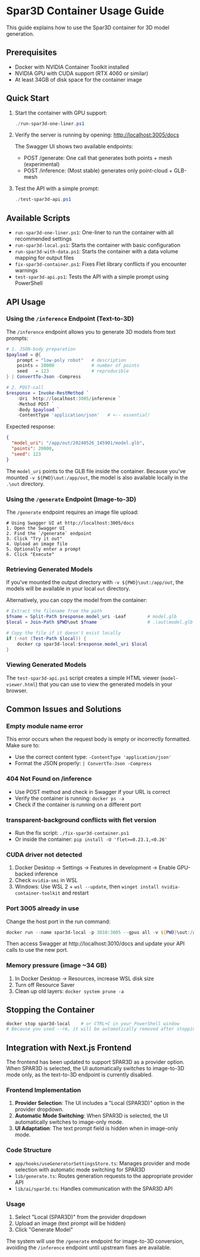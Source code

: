 # Spar3D Container Usage Guide

This guide explains how to use the Spar3D container for 3D model generation.

## Prerequisites

- Docker with NVIDIA Container Toolkit installed
- NVIDIA GPU with CUDA support (RTX 4060 or similar)
- At least 34GB of disk space for the container image

## Quick Start

1. Start the container with GPU support:
   ```powershell
   ./run-spar3d-one-liner.ps1
   ```

2. Verify the server is running by opening:
   [http://localhost:3005/docs](http://localhost:3005/docs)

   The Swagger UI shows two available endpoints:
   - POST /generate: One call that generates both points + mesh (experimental)
   - POST /inference: (Most stable) generates only point-cloud + GLB-mesh

3. Test the API with a simple prompt:
   ```powershell
   ./test-spar3d-api.ps1
   ```

## Available Scripts

- `run-spar3d-one-liner.ps1`: One-liner to run the container with all recommended settings
- `run-spar3d-local.ps1`: Starts the container with basic configuration
- `run-spar3d-with-data.ps1`: Starts the container with a data volume mapping for output files
- `fix-spar3d-container.ps1`: Fixes Flet library conflicts if you encounter warnings
- `test-spar3d-api.ps1`: Tests the API with a simple prompt using PowerShell

## API Usage

### Using the `/inference` Endpoint (Text-to-3D)

The `/inference` endpoint allows you to generate 3D models from text prompts:

```powershell
# 1. JSON-body preparation
$payload = @{
    prompt = "low-poly robot"   # description
    points = 20000              # number of points
    seed   = 123                # reproducible
} | ConvertTo-Json -Compress

# 2. POST-call
$response = Invoke-RestMethod `
    -Uri  http://localhost:3005/inference `
    -Method POST `
    -Body $payload `
    -ContentType 'application/json'   # <-- essential!
```

Expected response:
```json
{
  "model_uri": "/app/out/20240526_145901/model.glb",
  "points": 20000,
  "seed": 123
}
```

The `model_uri` points to the GLB file inside the container. Because you've mounted `-v ${PWD}\out:/app/out`, the model is also available locally in the `.\out` directory.

### Using the `/generate` Endpoint (Image-to-3D)

The `/generate` endpoint requires an image file upload:

```
# Using Swagger UI at http://localhost:3005/docs
1. Open the Swagger UI
2. Find the `/generate` endpoint
3. Click "Try it out"
4. Upload an image file
5. Optionally enter a prompt
6. Click "Execute"
```

### Retrieving Generated Models

If you've mounted the output directory with `-v ${PWD}\out:/app/out`, the models will be available in your local `out` directory.

Alternatively, you can copy the model from the container:

```powershell
# Extract the filename from the path
$fname = Split-Path $response.model_uri -Leaf        # model.glb
$local = Join-Path $PWD\out $fname                   # .\out\model.glb

# Copy the file if it doesn't exist locally
if (-not (Test-Path $local)) {
    docker cp spar3d-local:$response.model_uri $local
}
```

### Viewing Generated Models

The `test-spar3d-api.ps1` script creates a simple HTML viewer (`model-viewer.html`) that you can use to view the generated models in your browser.

## Common Issues and Solutions

### Empty module name error

This error occurs when the request body is empty or incorrectly formatted. Make sure to:
- Use the correct content type: `-ContentType 'application/json'`
- Format the JSON properly: `| ConvertTo-Json -Compress`

### 404 Not Found on /inference

- Use POST method and check in Swagger if your URL is correct
- Verify the container is running: `docker ps -a`
- Check if the container is running on a different port

### transparent-background conflicts with flet version

- Run the fix script: `./fix-spar3d-container.ps1`
- Or inside the container: `pip install -U 'flet>=0.23.1,<0.26'`

### CUDA driver not detected

1. Docker Desktop → Settings → Features in development → Enable GPU-backed inference
2. Check `nvidia-smi` in WSL
3. Windows: Use WSL 2 + `wsl --update`, then `winget install nvidia-container-toolkit` and restart

### Port 3005 already in use

Change the host port in the run command:
```powershell
docker run --name spar3d-local -p 3010:3005 --gpus all -v ${PWD}\out:/app/out spar3d:cuda12-fixed
```

Then access Swagger at http://localhost:3010/docs and update your API calls to use the new port.

### Memory pressure (image ~34 GB)

1. In Docker Desktop → Resources, increase WSL disk size
2. Turn off Resource Saver
3. Clean up old layers: `docker system prune -a`

## Stopping the Container

```powershell
docker stop spar3d-local    # or CTRL+C in your PowerShell window
# Because you used --rm, it will be automatically removed after stopping
```

## Integration with Next.js Frontend

The frontend has been updated to support SPAR3D as a provider option. When SPAR3D is selected, the UI automatically switches to image-to-3D mode only, as the text-to-3D endpoint is currently disabled.

### Frontend Implementation

1. **Provider Selection**: The UI includes a "Local (SPAR3D)" option in the provider dropdown.
2. **Automatic Mode Switching**: When SPAR3D is selected, the UI automatically switches to image-only mode.
3. **UI Adaptation**: The text prompt field is hidden when in image-only mode.

### Code Structure

- `app/hooks/useGeneratorSettingsStore.ts`: Manages provider and mode selection with automatic mode switching for SPAR3D
- `lib/generate.ts`: Routes generation requests to the appropriate provider API
- `lib/ai/spar3d.ts`: Handles communication with the SPAR3D API

### Usage

1. Select "Local (SPAR3D)" from the provider dropdown
2. Upload an image (text prompt will be hidden)
3. Click "Generate Model"

The system will use the `/generate` endpoint for image-to-3D conversion, avoiding the `/inference` endpoint until upstream fixes are available.